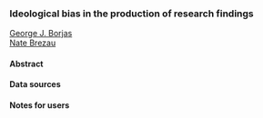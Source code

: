 ### Ideological bias in the production of research findings

[George J. Borjas](https://www.hks.harvard.edu/faculty/george-borjas) <br>
[Nate Brezau](https://sites.google.com/site/nbreznau/) <br>


#### Abstract




#### Data sources




#### Notes for users






